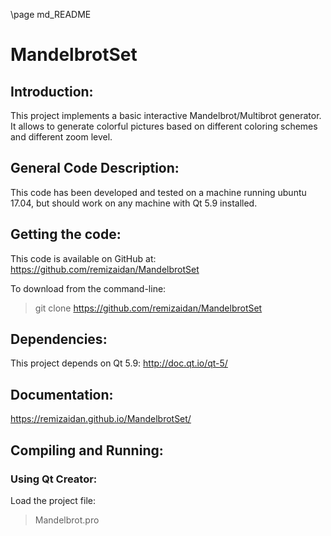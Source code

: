 \page md_README

MandelbrotSet
=============

Introduction:
-------------

This project implements a basic interactive Mandelbrot/Multibrot generator.
It allows to generate colorful pictures based on different coloring schemes and different zoom level.


General Code Description:
-------------------------

This code has been developed and tested on a machine running ubuntu 17.04, but should work on any machine with Qt 5.9 installed.


Getting the code:
-----------------

This code is available on GitHub at:
<a href="https://github.com/remizaidan/MandelbrotSet">
https://github.com/remizaidan/MandelbrotSet
</a>

To download from the command-line:

>    git clone https://github.com/remizaidan/MandelbrotSet


Dependencies:
-------------

This project depends on Qt 5.9:
<a href="http://doc.qt.io/qt-5/">
http://doc.qt.io/qt-5/
</a>


Documentation:
--------------

https://remizaidan.github.io/MandelbrotSet/


Compiling and Running:
----------------------

### Using Qt Creator:

Load the project file:
> Mandelbrot.pro

